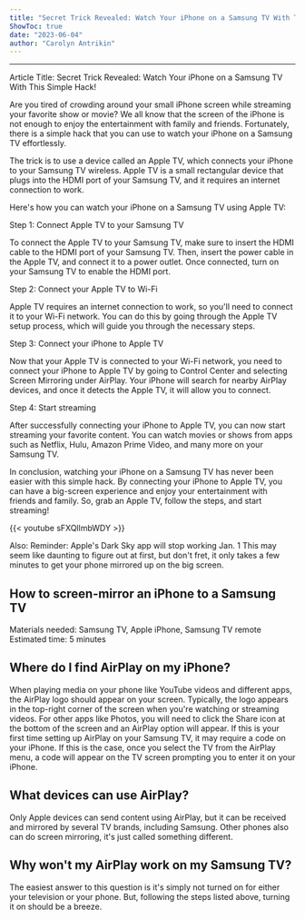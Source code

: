 ```yaml
---
title: "Secret Trick Revealed: Watch Your iPhone on a Samsung TV With This Simple Hack!"
ShowToc: true 
date: "2023-06-04"
author: "Carolyn Antrikin"
---
```

*****
Article Title: Secret Trick Revealed: Watch Your iPhone on a Samsung TV With This Simple Hack!

Are you tired of crowding around your small iPhone screen while streaming your favorite show or movie? We all know that the screen of the iPhone is not enough to enjoy the entertainment with family and friends. Fortunately, there is a simple hack that you can use to watch your iPhone on a Samsung TV effortlessly.

The trick is to use a device called an Apple TV, which connects your iPhone to your Samsung TV wireless. Apple TV is a small rectangular device that plugs into the HDMI port of your Samsung TV, and it requires an internet connection to work.

Here's how you can watch your iPhone on a Samsung TV using Apple TV:

Step 1: Connect Apple TV to your Samsung TV

To connect the Apple TV to your Samsung TV, make sure to insert the HDMI cable to the HDMI port of your Samsung TV. Then, insert the power cable in the Apple TV, and connect it to a power outlet. Once connected, turn on your Samsung TV to enable the HDMI port.

Step 2: Connect your Apple TV to Wi-Fi

Apple TV requires an internet connection to work, so you'll need to connect it to your Wi-Fi network. You can do this by going through the Apple TV setup process, which will guide you through the necessary steps.

Step 3: Connect your iPhone to Apple TV

Now that your Apple TV is connected to your Wi-Fi network, you need to connect your iPhone to Apple TV by going to Control Center and selecting Screen Mirroring under AirPlay. Your iPhone will search for nearby AirPlay devices, and once it detects the Apple TV, it will allow you to connect.

Step 4: Start streaming

After successfully connecting your iPhone to Apple TV, you can now start streaming your favorite content. You can watch movies or shows from apps such as Netflix, Hulu, Amazon Prime Video, and many more on your Samsung TV.

In conclusion, watching your iPhone on a Samsung TV has never been easier with this simple hack. By connecting your iPhone to Apple TV, you can have a big-screen experience and enjoy your entertainment with friends and family. So, grab an Apple TV, follow the steps, and start streaming!

{{< youtube sFXQllmbWDY >}} 



Also: Reminder: Apple's Dark Sky app will stop working Jan. 1
This may seem like daunting to figure out at first, but don't fret, it only takes a few minutes to get your phone mirrored up on the big screen.

 
## How to screen-mirror an iPhone to a Samsung TV


Materials needed: Samsung TV, Apple iPhone, Samsung TV remote
Estimated time: 5 minutes

 
## Where do I find AirPlay on my iPhone? 


When playing media on your phone like YouTube videos and different apps, the AirPlay logo should appear on your screen. Typically, the logo appears in the top-right corner of the screen when you're watching or streaming videos. For other apps like Photos, you will need to click the Share icon at the bottom of the screen and an AirPlay option will appear.
If this is your first time setting up AirPlay on your Samsung TV, it may require a code on your iPhone. If this is the case, once you select the TV from the AirPlay menu, a code will appear on the TV screen prompting you to enter it on your iPhone.

 
## What devices can use AirPlay? 


Only Apple devices can send content using AirPlay, but it can be received and mirrored by several TV brands, including Samsung. Other phones also can do screen mirroring, it's just called something different.

 
## Why won't my AirPlay work on my Samsung TV? 


The easiest answer to this question is it's simply not turned on for either your television or your phone. But, following the steps listed above, turning it on should be a breeze.






